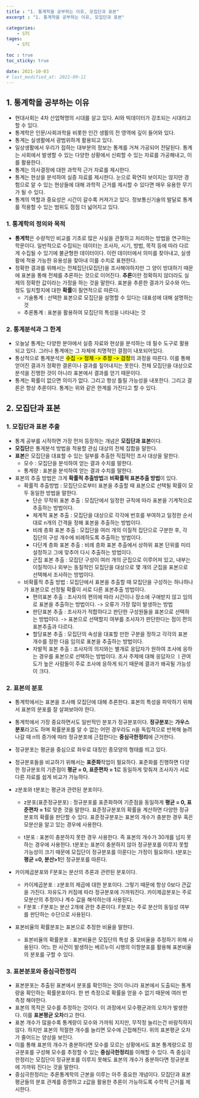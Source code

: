```yaml
---
title : "1. 통계학을 공부하는 이유, 모집단과 표본"
excerpt : "1. 통계학을 공부하는 이유, 모집단과 표본"

categories:
    - STC
tages:
    - STC

toc : true
toc_sticky: true

date: 2021-10-03
# last_modified_at: 2021-09-11
---
```

## 1. 통계학을 공부하는 이유

- 현대사회는 4차 산업혁명의 시대를 살고 있다. AI와 빅데이터가 강조되는 시대라고 할 수 있다.
- 통계학은 인문/사회과학을 비롯한 인간 생활의 전 영역에 깊이 들어와 있다.
- 통계는 실생활에서 광범위하게 활용되고 있다.
- 일상생활에서 우리가 접하는 대부분의 정보는 통계를 거쳐 가공되어 전달된다.  통계는 사회에서 발생할 수 있는 다양한 상황에서 신뢰할 수 있는 자료를 가공해내고, 이를 활용한다.
- 통계는 의사결정에 대한 과학적 근거 자료를 제시한다.
- 통계는 현상을 분석하여 실증 자료를 제시한다. 눈으로 확연히 보이지는 않지만 경험으로 알 수 있는 현상들에 대해 과학적 근거를 제시할 수 있다면 매우 유용한 무기가 될 수 있다.
- 통계의 역할과 중요성은 시간이 갈수록 커져가고 있다. 정보통신기술의 발달로 통계를 적용할 수 있는 범위도 점점 더 넓어지고 있다.

### 1. 통계학의 정의와 목적

- **통계학**은 수량적인 비교를 기초로 많은 사실을 관찰하고 처리하는 방법을 연구하는 학문이다. 일반적으로 수집되는 데이터는 조사자, 시기, 방법, 목적 등에 따라 다르게 수집될 수 있기에 불균형한 데이터이다. 이런 데이터에서 의미를 찾아내고, 실생활에 적용 가능한 유용성을 찾아내 이를 수치로 표현한다.
- 정확한 결과를 위해서는 전체집단(모집단)을 조사해야하지만 그 양이 방대하기 때문에 표본을 통해 전체를 추론하는 것으로 이어진다. **추론**이란 정확하지 않더라도 실제의 정확한 값이라는 가정을 하는 것을 말한다. 표본을 추론한 결과가 모수와 어느정도 일치할지에 대한 **확률**이 필연적으로 따른다.
  - 기술통계 : 선택한 표본으로 모집단을 설명할 수 있다는 대표성에 대해 설명하는 것
  - 추론통계 : 표본을 활용하여 모집단의 특성을 나타내는 것

### 2. 통계분석과 그 한계

- 오늘날 통계는 다양한 분야에서 실증 자료와 현상을 분석하는 데 필수 도구로 활용되고 있다. 그러나 통계에는 그 자체에 치명적인 결점이 내포되어있다.
- 통상적으로 통계분석은 <mark>수집 -> 정제 -> 추정 -> 검정</mark>의 과정을 따른다. 이를 통해 얻어진 결과가 정확한 결론이나 결과를 짚어내지는 못한다. 전체 모집단을 대상으로 분석을 진행한 것이 아니라 표본에서 결과를 얻기 때문이다.
- 통계는 확률이 없으면 의미가 없다. 그리고 항상 틀릴 가능성을 내포한다. 그리고 결론은 항상 추론이다. 통계는 위와 같은 한계를 가진다고 할 수 있다.

## 2. 모집단과 표본

### 1. 모집단과 표본 추출

- 통계 공부를 시작하면 가장 먼저 등장하는 개념은 **모집단과 표본**이다.
- **모집단**은 통게분석 방법을 적용할 관심 대상의 전체 집합을 말한다.
- **표본**은 모집단을 대표할 수 있는 일부를 추출한 직접적인 조사 대상을 말한다.
  - 모수 : 모집단을 분석하여 얻는 결과 수치를 말한다. 
  - 통계량 : 표본을 분석하여 얻는 결과 수치를 말한다.
- 표본의 추출 방법은 크게 **확률적 추출방법**과 **비확률적 표본추출 방법**이 있다.
  - 확률적 추출방법 : 모집단으로부터 표본을 추출할 때 표본으로 선택될 확률이 모두 동일한 방법을 말한다.
    - 단순 무작위 표본 추출 : 모집단에서 일정한 규칙에 따라 표본을 기계적으로 추출하는 방법이다.
    - 체계적 표본 추출 : 모집단을 대상으로 각각에 번호를 부여하고 일정한 순서대로 n개의 간격을 정해 표본을 추출하는 방법이다.
    - 비례 층화 표본 추출 : 모집단을 여러 개의 이질적 집단으로 구분한 후, 각 집단의 구성 개수에 비례하도록 추출하는 방법이다.
    - 다단계 층화 표본 추출 : 비례 층화 표본 추출에서 상하위 표본 단위를 미리 설정하고 그에 맞추어 다시 추출하는 방법이다.
    - 군집 표본 추출 : 모집단 구성이 여러 개의 군집으로 이루어져 있고, 내부는 이질적이나 외부는 동질적인 모집단을 대상으로 몇 개의 군집을 표본으로 선택해서 조사하는 방법이다.
  - 비확률적 추출 방법 : 모집단에서 표본을 추출할 때 모집단을 구성하는 하나하나가 표본으로 선정될 확률이 서로 다른 표본추출 방법이다.
    - 편의표본 추출 : 조사자의 편의에 따라 시간이나 장소에 구애받지 않고 임의로 표본을 추출하는 방법이다. -> 오류가 가장 많이 발생하는 방법
    - 판단표본 추출 : 조사자가 적합하다고 판단한 구성원들을 표본으로 선택하는 방법이다. -> 표본으로 선택할지 여부를 조사자가 판단한다는 점이 편의 표본추출과 다르다.
    - 할당표본 추출 : 모집단의 속성을 대표할 만한 구분을 정하고 각각의 표본 개수를 정한 다음 임의로 표본을 추출하는 방법이다.
    - 자발적 표본 추출 : 조사자의 의지와는 별개로 응답자가 원하여 조사에 응하는 경우를 표본으로 선택하는 방법이다. 조사 주제에 대해 응답자으 ㅣ관여도가 높은 사람들이 주로 조사에 응하게 되기 때문에 결과가 왜곡될 가능성이 크다.

### 2. 표본의 분포

- 통계학에서는 표본을 조사해 모집단에 대해 추론한다. 표본의 특성을 파악하기 위해서 표본의 분포를 잘 살펴보아야 한다.

- 통계학에서 가장 중요하면서도 일반적인 분포가 정규분포이다. **정규분포**는 **가우스분포**라고도 하며 확률분포를 알 수 없는 어떤 경우라도 n을 독립적으로 반복해 늘려나갈 때 n의 증가에 따라 정규분포에 근접한다는 **중심극한정리**에 근거한다.

- 정규분포는 평균을 중심으로 좌우로 대칭인 종모양의 형태를 띄고 있다.

- 정규분포들을 비교하기 위해서는 **표준화**작업이 필요하다. 표준화를 진행하면 다양한 정규분포의 기준점이 **평균 = 0, 표준편차 = 1**로 동일하게 맞춰져 조사자가 서로 다른 자료를 쉽게 비교가 가능하다.

- z분포와 t분포는 평균과 관련된 분포이다.

  - z분포(표준정규분포) : 정규분포를 표준화하여 기준점을 동일하게 **평균 = 0, 표준편차 = 1**로 맞춘 것을 말한다. 표준정규분포의 확률을 계산하면 다양한 정규분포의 확률을 판단할 수 있다. 표준정규분포는 표본의 개수가 충분한 경우 혹은 모분산을 알고 있는 경우에 사용한다.

  - t분포 : 표본이 충분하지 못한 경우 사용한다. 즉 표본의 개수가 30개를 넘지 못하는 경우에 사용한다. t분포는 표본이 충분하지 않아 정규분포를 이루지 못할 가능성이 크기 때문에 모집단이 정규분포를 이룬다는 가정이 필요하다. t분포는 **평균 =0, 분산>1**인 정규분포를 따른다.

- 카이제곱분포와 F분포는 분산의 추론과 관련된 분포이다.

  - 카이제곱분포 : z분포의 제곱에 대한 분포이다. 그렇기 때문에 항상 0보다 큰값을 가진다. 자유도가 커짐에 따라 정규분포에 가까워진다. 카이제곱분포는 주로 모분산의 추정이나 계수 값을 해석하는데 사용된다.
  - F분포 : F분포는 분산 2개에 관한 추론이다. F분포는 주로 분산의 동일성 여부를 판단하는 수단으로 사용된다.

- 표본비율의 확률분포는 표본으로 추정한 비율을 말한다.

  - 표본비율의 확률분포 : 표본비율은 모집단의 특성 중 모비율을 추정하기 위해 사용된다. 어느 한 사건이 발생하는 베르누이 시행의 이항분포를 활용해 표본비율의 분포를 구할 수 있다.

### 3. 표본분포와 중심극한정리

- 표본분포는 추출된 표본에서 분포를 확인하는 것이 아니라 표본에서 도출되는 통계량을 확인하는 확률분포이다. 한 번 측정으로 확률을 얻을 수 없기 때문에 여러 번 측정 해야한다.
- 표본의 목적은 모수를 추정하는 것이다. 이 과정에서 모수평균과의 오차가 발생한다. 이를 **표본평균 오차**라고 한다.
- 표본 개수가 많을수록 통계량이 모수와 가까워 지지만, 무작정 늘리는건 바람직하지 않다. 하지만 표본의 적절한 개수를 늘리면 모수에 근접해진다. 위의 표본평균 오차가 줄어드는 양상을 보인다.
- 이를 통해 표본의 개수가 충분하다면 모수를 모르는 상황에서도 표본 통계량으로 정규분포를 구성해 모수를 추정할 수 있는 **중심극한정리**를 이해할 수 있다. 즉 중심극한정리는 모집단이 정규분포를 이루지 못해도 표본의 개수가 충분하다면 정규분포에 가까워 진다는 것을 말한다. 
- 중심극한정리는 추론통계학의 근본을 이루는 아주 중요한 개념이다. 모집단과 표본평균들의 분포 관계를 증명하고 z값을 활용한 추론이 가능하도록 수학적 근거를 제시한다.